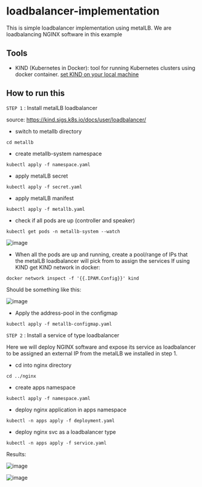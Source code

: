 # loadbalancer-implementation

This is simple loadbalancer implementation using metalLB.
We are loadbalancing NGINX software in this example

## Tools

- KIND (Kubernetes in Docker): tool for running Kubernetes clusters using docker container. [set KIND on your local machine](https://www.notion.so/Create-Kubernetes-cluster-with-KinD-2f20ca99835a4df6bc223ec62c05b5e7)

## How to run this 


`STEP 1` : Install metalLB loadbalancer

source: https://kind.sigs.k8s.io/docs/user/loadbalancer/

- switch to metallb directory
```
cd metallb
```

- create metallb-system namespace
```
kubectl apply -f namespace.yaml
```

- apply metalLB secret
```
kubectl apply -f secret.yaml
```


- apply metalLB manifest
```
kubectl apply -f metallb.yaml
```

- check if all pods are up (controller and speaker)
```
kubectl get pods -n metallb-system --watch 
```

![image](https://user-images.githubusercontent.com/30593186/119572038-72a24e80-bdb2-11eb-9108-84266d69abc9.png)



- When all the pods are up and running, create a pool/range of IPs that the metalLB loadbalancer will pick from to assign the services
  If using KIND get KIND network in docker: 
```
docker network inspect -f '{{.IPAM.Config}}' kind
```

Should be something like this:

![image](https://user-images.githubusercontent.com/30593186/119572216-b39a6300-bdb2-11eb-83d7-f4ff9779663d.png)


- Apply the address-pool in the configmap
```
kubectl apply -f metallb-configmap.yaml

```



`STEP 2` : Install a service of type loadbalancer

Here we will deploy NGINX software and expose its service as loadbalancer to be assigned an external IP from the metalLB we installed in step 1.


- cd into nginx directory
```
cd ../nginx
```
- create apps namespace
```
kubectl apply -f namespace.yaml
```

- deploy nginx application in apps namespace
```
kubectl -n apps apply -f deployment.yaml
```

- deploy nginx svc as a loadbalancer type
```
kubectl -n apps apply -f service.yaml 

```

Results:

![image](https://user-images.githubusercontent.com/30593186/119572391-f2301d80-bdb2-11eb-9847-f9c6f44ee59f.png)


![image](https://user-images.githubusercontent.com/30593186/119572463-10961900-bdb3-11eb-9c3a-dbc3df64d84d.png)


